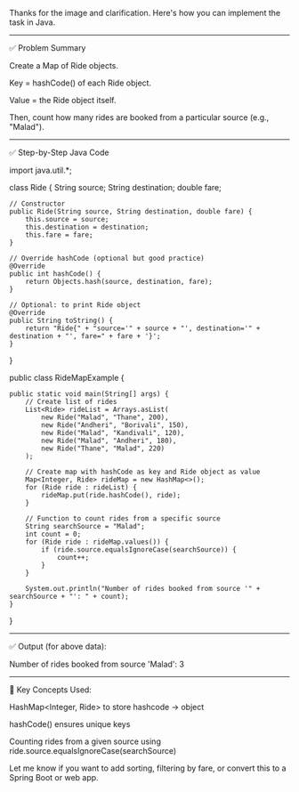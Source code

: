 Thanks for the image and clarification. Here's how you can implement the task in Java.


---

✅ Problem Summary

Create a Map of Ride objects.

Key = hashCode() of each Ride object.

Value = the Ride object itself.

Then, count how many rides are booked from a particular source (e.g., "Malad").



---

✅ Step-by-Step Java Code

import java.util.*;

class Ride {
    String source;
    String destination;
    double fare;

    // Constructor
    public Ride(String source, String destination, double fare) {
        this.source = source;
        this.destination = destination;
        this.fare = fare;
    }

    // Override hashCode (optional but good practice)
    @Override
    public int hashCode() {
        return Objects.hash(source, destination, fare);
    }

    // Optional: to print Ride object
    @Override
    public String toString() {
        return "Ride{" + "source='" + source + "', destination='" + destination + "', fare=" + fare + '}';
    }
}

public class RideMapExample {

    public static void main(String[] args) {
        // Create list of rides
        List<Ride> rideList = Arrays.asList(
            new Ride("Malad", "Thane", 200),
            new Ride("Andheri", "Borivali", 150),
            new Ride("Malad", "Kandivali", 120),
            new Ride("Malad", "Andheri", 180),
            new Ride("Thane", "Malad", 220)
        );

        // Create map with hashCode as key and Ride object as value
        Map<Integer, Ride> rideMap = new HashMap<>();
        for (Ride ride : rideList) {
            rideMap.put(ride.hashCode(), ride);
        }

        // Function to count rides from a specific source
        String searchSource = "Malad";
        int count = 0;
        for (Ride ride : rideMap.values()) {
            if (ride.source.equalsIgnoreCase(searchSource)) {
                count++;
            }
        }

        System.out.println("Number of rides booked from source '" + searchSource + "': " + count);
    }
}


---

✅ Output (for above data):

Number of rides booked from source 'Malad': 3


---

🔎 Key Concepts Used:

HashMap<Integer, Ride> to store hashcode → object

hashCode() ensures unique keys

Counting rides from a given source using ride.source.equalsIgnoreCase(searchSource)


Let me know if you want to add sorting, filtering by fare, or convert this to a Spring Boot or web app.
